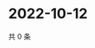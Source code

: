 # 2022-10-12

共 0 条

<!-- BEGIN WEIBO -->
<!-- 最后更新时间 Wed Oct 12 2022 20:38:09 GMT+0800 (China Standard Time) -->

<!-- END WEIBO -->
